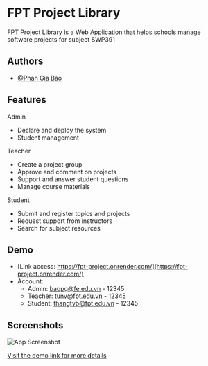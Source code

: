 
# FPT Project Library

FPT Project Library is a Web Application that helps schools manage software projects for subject SWP391


## Authors

- [@Phan Gia Bảo](https://www.facebook.com/phg.giabao)


## Features
Admin
- Declare and deploy the system
- Student management

Teacher
- Create a project group
- Approve and comment on projects
- Support and answer student questions
- Manage course materials

Student
- Submit and register topics and projects
- Request support from instructors
- Search for subject resources
## Demo

- [Link access: https://fpt-project.onrender.com/](https://fpt-project.onrender.com/)
- Account:
    - Admin: baopg@fe.edu.vn - 12345
    - Teacher: tunv@fpt.edu.vn - 12345
    - Student: thangtvb@fpt.edu.vn - 12345


## Screenshots

![App Screenshot](https://res.cloudinary.com/durry5i8s/image/upload/v1702403615/FPTU%20Library/amwdotpo4wpfu72jsawn.png)


[Visit the demo link for more details](https://fpt-project.onrender.com/)